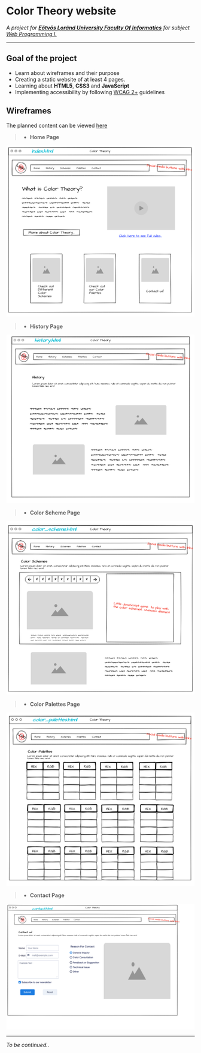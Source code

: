 # Color Theory website

*A project for **[Eötvös Loránd University Faculty Of Informatics](https://www.inf.elte.hu/)** for subject <ins>Web Programming I.</ins>*

---

## Goal of the project

- Learn about wireframes and their purpose
- Creating a static website of at least 4 pages.
- Learning about **HTML5**, **CSS3** and **JavaScript**
- Implementing accessibility by following [WCAG 2+](https://www.w3.org/WAI/standards-guidelines/wcag/) guidelines

## Wireframes

The planned content can be viewed [here](/wireframe_and_content_plan/tartalomterv.md)

> - **Home Page**
<img src="/wireframe_and_content_plan/drotvazterv_index.png" alt="Home page wireframe" width="640">

> - **History Page**
<img src="/wireframe_and_content_plan/drotvazterv_history.png" alt="History page wireframe" width="640">

> - **Color Scheme Page**
<img src="/wireframe_and_content_plan/drotvazterv_color_scheme.png" alt="Color Scheme page wireframe" width="640">

> - **Color Palettes Page**
<img src="/wireframe_and_content_plan/drotvazterv_color_palettes.png" alt="Color Palettes page wireframe" width="640">

> - **Contact Page**
<img src="/wireframe_and_content_plan/drotvazterv_contact.png" alt="Home page wireframe" width="640">

---

*To be continued..*